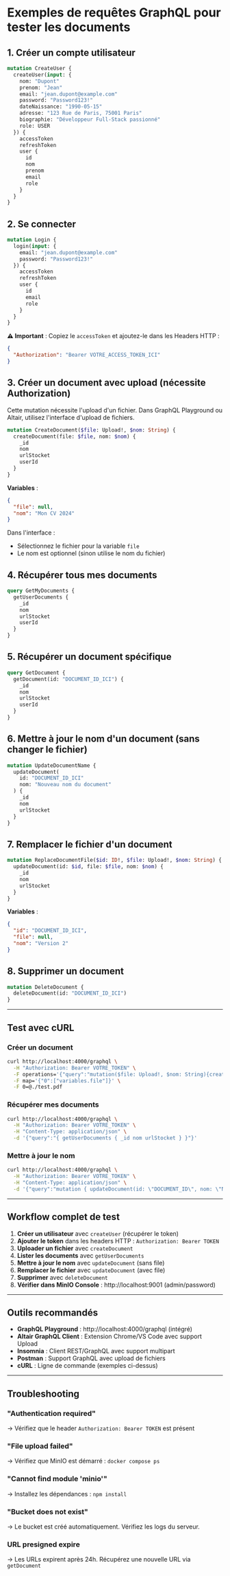 # Exemples de requêtes GraphQL pour tester les documents

## 1. Créer un compte utilisateur

```graphql
mutation CreateUser {
  createUser(input: {
    nom: "Dupont"
    prenom: "Jean"
    email: "jean.dupont@example.com"
    password: "Password123!"
    dateNaissance: "1990-05-15"
    adresse: "123 Rue de Paris, 75001 Paris"
    biographie: "Développeur Full-Stack passionné"
    role: USER
  }) {
    accessToken
    refreshToken
    user {
      id
      nom
      prenom
      email
      role
    }
  }
}
```

## 2. Se connecter

```graphql
mutation Login {
  login(input: {
    email: "jean.dupont@example.com"
    password: "Password123!"
  }) {
    accessToken
    refreshToken
    user {
      id
      email
      role
    }
  }
}
```

**⚠️ Important** : Copiez le `accessToken` et ajoutez-le dans les Headers HTTP :
```json
{
  "Authorization": "Bearer VOTRE_ACCESS_TOKEN_ICI"
}
```

## 3. Créer un document avec upload (nécessite Authorization)

Cette mutation nécessite l'upload d'un fichier. Dans GraphQL Playground ou Altair, utilisez l'interface d'upload de fichiers.

```graphql
mutation CreateDocument($file: Upload!, $nom: String) {
  createDocument(file: $file, nom: $nom) {
    _id
    nom
    urlStocket
    userId
  }
}
```

**Variables** :
```json
{
  "file": null,
  "nom": "Mon CV 2024"
}
```

Dans l'interface :
- Sélectionnez le fichier pour la variable `file`
- Le nom est optionnel (sinon utilise le nom du fichier)

## 4. Récupérer tous mes documents

```graphql
query GetMyDocuments {
  getUserDocuments {
    _id
    nom
    urlStocket
    userId
  }
}
```

## 5. Récupérer un document spécifique

```graphql
query GetDocument {
  getDocument(id: "DOCUMENT_ID_ICI") {
    _id
    nom
    urlStocket
    userId
  }
}
```

## 6. Mettre à jour le nom d'un document (sans changer le fichier)

```graphql
mutation UpdateDocumentName {
  updateDocument(
    id: "DOCUMENT_ID_ICI"
    nom: "Nouveau nom du document"
  ) {
    _id
    nom
    urlStocket
  }
}
```

## 7. Remplacer le fichier d'un document

```graphql
mutation ReplaceDocumentFile($id: ID!, $file: Upload!, $nom: String) {
  updateDocument(id: $id, file: $file, nom: $nom) {
    _id
    nom
    urlStocket
  }
}
```

**Variables** :
```json
{
  "id": "DOCUMENT_ID_ICI",
  "file": null,
  "nom": "Version 2"
}
```

## 8. Supprimer un document

```graphql
mutation DeleteDocument {
  deleteDocument(id: "DOCUMENT_ID_ICI")
}
```

---

## Test avec cURL

### Créer un document

```bash
curl http://localhost:4000/graphql \
  -H "Authorization: Bearer VOTRE_TOKEN" \
  -F operations='{"query":"mutation($file: Upload!, $nom: String){createDocument(file: $file, nom: $nom){_id nom urlStocket}}","variables":{"file":null,"nom":"Test Document"}}' \
  -F map='{"0":["variables.file"]}' \
  -F 0=@./test.pdf
```

### Récupérer mes documents

```bash
curl http://localhost:4000/graphql \
  -H "Authorization: Bearer VOTRE_TOKEN" \
  -H "Content-Type: application/json" \
  -d '{"query":"{ getUserDocuments { _id nom urlStocket } }"}'
```

### Mettre à jour le nom

```bash
curl http://localhost:4000/graphql \
  -H "Authorization: Bearer VOTRE_TOKEN" \
  -H "Content-Type: application/json" \
  -d '{"query":"mutation { updateDocument(id: \"DOCUMENT_ID\", nom: \"Nouveau nom\") { _id nom urlStocket } }"}'
```

---

## Workflow complet de test

1. **Créer un utilisateur** avec `createUser` (récupérer le token)
2. **Ajouter le token** dans les headers HTTP : `Authorization: Bearer TOKEN`
3. **Uploader un fichier** avec `createDocument`
4. **Lister les documents** avec `getUserDocuments`
5. **Mettre à jour le nom** avec `updateDocument` (sans file)
6. **Remplacer le fichier** avec `updateDocument` (avec file)
7. **Supprimer** avec `deleteDocument`
8. **Vérifier dans MinIO Console** : http://localhost:9001 (admin/password)

---

## Outils recommandés

- **GraphQL Playground** : http://localhost:4000/graphql (intégré)
- **Altair GraphQL Client** : Extension Chrome/VS Code avec support Upload
- **Insomnia** : Client REST/GraphQL avec support multipart
- **Postman** : Support GraphQL avec upload de fichiers
- **cURL** : Ligne de commande (exemples ci-dessus)

---

## Troubleshooting

### "Authentication required"
→ Vérifiez que le header `Authorization: Bearer TOKEN` est présent

### "File upload failed"
→ Vérifiez que MinIO est démarré : `docker compose ps`

### "Cannot find module 'minio'"
→ Installez les dépendances : `npm install`

### "Bucket does not exist"
→ Le bucket est créé automatiquement. Vérifiez les logs du serveur.

### URL presigned expire
→ Les URLs expirent après 24h. Récupérez une nouvelle URL via `getDocument`
